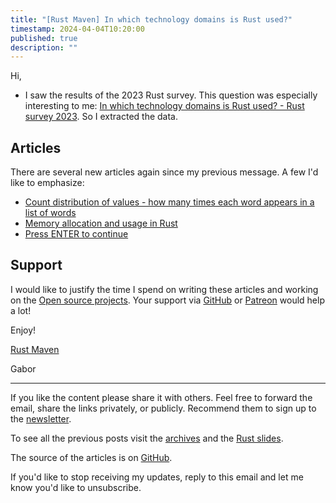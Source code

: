 ```yaml
---
title: "[Rust Maven] In which technology domains is Rust used?"
timestamp: 2024-04-04T10:20:00
published: true
description: ""
---
```


Hi,

* I saw the results of the 2023 Rust survey. This question was especially interesting to me: [In which technology domains is Rust used? - Rust survey 2023](https://rust.code-maven.com/technology-domains-2023). So I extracted the data.

## Articles

There are several new articles again since my previous message. A few I'd like to emphasize:

* [Count distribution of values - how many times each word appears in a list of words](https://rust.code-maven.com/count-distribution-of-values)
* [Memory allocation and usage in Rust ](https://rust.code-maven.com/memory-allocation-and-usage)
* [Press ENTER to continue](https://rust.code-maven.com/press-enter-to-continue)

## Support

I would like to justify the time I spend on writing these articles and working on the [Open source projects](https://rust.code-maven.com/projects).
Your support via [GitHub](https://github.com/szabgab/) or [Patreon](https://www.patreon.com/szabgab) would help a lot!


Enjoy!

[Rust Maven](https://rust.code-maven.com/)

  Gabor

   ------------------------------------
If you like the content please share it with others. Feel free to forward the email, share the links privately, or publicly.
Recommend them to sign up to the [newsletter](https://rust.code-maven.com/subscribe).

To see all the previous posts visit the [archives](https://rust.code-maven.com/archive) and the [Rust slides](https://rust.code-maven.com/slides/rust/).

The source of the articles is on [GitHub](https://github.com/szabgab/rust.code-maven.com/).

If you'd like to stop receiving my updates, reply to this email and let me know you'd like to unsubscribe.

